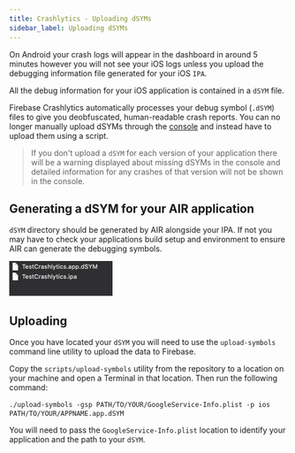 ```yaml
---
title: Crashlytics - Uploading dSYMs
sidebar_label: Uploading dSYMs
---
```




On Android your crash logs will appear in the dashboard in around 5 minutes however you will not see your iOS logs unless you upload the debugging information file generated for your iOS `IPA`. 

All the debug information for your iOS application is contained in a `dSYM` file. 

Firebase Crashlytics automatically processes your debug symbol (`.dSYM`) files to give you deobfuscated, human-readable crash reports. You can no longer manually upload dSYMs through the [console](https://console.firebase.google.com/) and instead have to upload them using a script.

>
> If you don't upload a `dSYM` for each version of your application there will be a warning displayed about missing dSYMs in the console and detailed information for any crashes of that version will not be shown in the console.
>


## Generating a dSYM for your AIR application

`dSYM` directory should be generated by AIR alongside your IPA. If not you may have to check your applications build setup and environment to ensure AIR can generate the debugging symbols.


![](images/crashlytics_dSYM_location.png)


## Uploading 

Once you have located your `dSYM` you will need to use the `upload-symbols` command line utility to upload the data to Firebase.

Copy the `scripts/upload-symbols` utility from the repository to a location on your machine and open a Terminal in that location. Then run the following command:

```
./upload-symbols -gsp PATH/TO/YOUR/GoogleService-Info.plist -p ios PATH/TO/YOUR/APPNAME.app.dSYM
```

You will need to pass the `GoogleService-Info.plist` location to identify your application and the path to your `dSYM`. 




